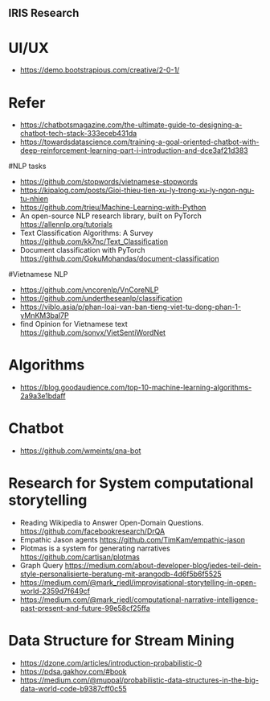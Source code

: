 
## IRIS Research 

# UI/UX
* https://demo.bootstrapious.com/creative/2-0-1/

# Refer
* https://chatbotsmagazine.com/the-ultimate-guide-to-designing-a-chatbot-tech-stack-333eceb431da
* https://towardsdatascience.com/training-a-goal-oriented-chatbot-with-deep-reinforcement-learning-part-i-introduction-and-dce3af21d383

#NLP tasks
* https://github.com/stopwords/vietnamese-stopwords
* https://kipalog.com/posts/Gioi-thieu-tien-xu-ly-trong-xu-ly-ngon-ngu-tu-nhien
* https://github.com/trieu/Machine-Learning-with-Python
* An open-source NLP research library, built on PyTorch https://allennlp.org/tutorials
* Text Classification Algorithms: A Survey https://github.com/kk7nc/Text_Classification
* Document classification with PyTorch https://github.com/GokuMohandas/document-classification

#Vietnamese NLP
* https://github.com/vncorenlp/VnCoreNLP
* https://github.com/undertheseanlp/classification
* https://viblo.asia/p/phan-loai-van-ban-tieng-viet-tu-dong-phan-1-yMnKM3bal7P
* find Opinion for Vietnamese text https://github.com/sonvx/VietSentiWordNet

# Algorithms
* https://blog.goodaudience.com/top-10-machine-learning-algorithms-2a9a3e1bdaff

# Chatbot
* https://github.com/wmeints/qna-bot

# Research for System computational storytelling
* Reading Wikipedia to Answer Open-Domain Questions. https://github.com/facebookresearch/DrQA
* Empathic Jason agents https://github.com/TimKam/empathic-jason
* Plotmas is a system for generating narratives https://github.com/cartisan/plotmas
* Graph Query https://medium.com/about-developer-blog/jedes-teil-dein-style-personalisierte-beratung-mit-arangodb-4d6f5b6f5525
* https://medium.com/@mark_riedl/improvisational-storytelling-in-open-world-2359d7f649cf
* https://medium.com/@mark_riedl/computational-narrative-intelligence-past-present-and-future-99e58cf25ffa

# Data Structure for Stream Mining 
* https://dzone.com/articles/introduction-probabilistic-0
* https://pdsa.gakhov.com/#book
* https://medium.com/@muppal/probabilistic-data-structures-in-the-big-data-world-code-b9387cff0c55